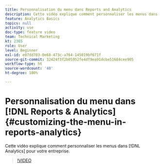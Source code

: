 ```yaml
---
title: Personnalisation du menu dans Reports and Analytics
description: Cette vidéo explique comment personnaliser les menus dans Analytics pour votre entreprise.
feature: Analytics Basics
topics: null
activity: use
doc-type: feature video
team: Technical Marketing
kt: 2365
role: User
level: Beginner
exl-id: e07dd703-0e68-473c-a764-145019bf671f
source-git-commit: 32424f3f2b05952fe4df9ea91dcbe51684cee905
workflow-type: ht
source-wordcount: '40'
ht-degree: 100%

---
```


# Personnalisation du menu dans [!DNL Reports & Analytics] {#customizing-the-menu-in-reports-analytics}

Cette vidéo explique comment personnaliser les menus dans [!DNL Analytics] pour votre entreprise.

>[!VIDEO](https://video.tv.adobe.com/v/25457/?quality=12)
